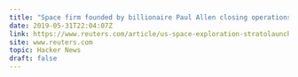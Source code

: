 ```yaml
---
title: "Space firm founded by billionaire Paul Allen closing operations"
date: 2019-05-31T22:04:07Z
link: https://www.reuters.com/article/us-space-exploration-stratolaunch-exclus/exclusive-space-firm-founded-by-billionaire-paul-allen-closing-operations-sources-idUSKCN1T12FD?utm_medium=RSS&utm_source=hune
site: www.reuters.com
topic: Hacker News
draft: false
---
```


